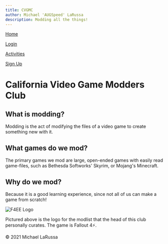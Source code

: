 ```yaml
---
title: CVGMC
author: Michael 'AUGSpeed' LaRussa
description: Modding all the things!
--- 
```


[Home](index.html)

[Login](login.html)

[Activities](activities.html)

[Sign Up](signUp.html)

# California Video Game Modders Club

## What is modding?

Modding is the act of modifying the files of a video game to create something new with it.

## What games do we mod?

The primary games we mod are large, open-ended games with easily read game-files, such as Bethesda Softworks' Skyrim, or Mojang's Minecraft.

## Why do we mod?

Because it is a good learning experience, since not all of us can make a game from scratch!

![F4EE Logo](images/F4EE.png)

Pictured above is the logo for the modlist that the head of this club personally curates. The game is Fallout 4⚡.

© 2021 Michael LaRussa